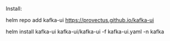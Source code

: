 Install:

helm repo add kafka-ui https://provectus.github.io/kafka-ui

helm install kafka-ui kafka-ui/kafka-ui -f kafka-ui.yaml -n kafka


